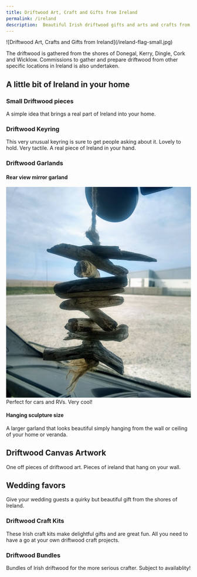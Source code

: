 ```yaml
---
title: Driftwood Art, Craft and Gifts from Ireland
permalink: /ireland
description:  Beautiful Irish driftwood gifts and arts and crafts from the shores of Ireland
---
```



<div class='flag-small'> ![Driftwood Art, Crafts and Gifts from Ireland](/ireland-flag-small.jpg)</div>

The driftwood is gathered from the shores of Donegal, Kerry, Dingle, Cork and Wicklow.  Commissions to gather and prepare driftwood from other specific locations in Ireland is also undertaken.

## A little bit of Ireland in your home

### Small Driftwood pieces
A simple idea that brings a real part of Ireland into your home.

### Driftwood Keyring
This very unusual keyring is sure to get people asking about it. Lovely to hold.  Very tactile. A real piece of Ireland in your hand. 

### Driftwood Garlands
#### Rear view mirror garland
![driftwood for RV](/assets/images/garland1.jpg)
Perfect for cars and RVs. Very cool!

#### Hanging sculpture size
A larger garland that looks beautiful simply hanging from the wall or ceiling of your home or veranda.

## Driftwood Canvas Artwork
One off pieces of driftwood art. 
Pieces of ireland that hang on your wall. 

## Wedding favors
Give your wedding guests a quirky but beautiful gift from the shores of Ireland.  

### Driftwood Craft Kits
These Irish craft kits make delightful gifts and are great fun. All you need to have a go at your own driftwood craft projects.

### Driftwood Bundles 
Bundles of Irish driftwood for the more serious crafter. Subject to availablity!

